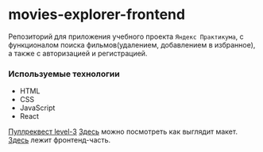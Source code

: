 # movies-explorer-frontend
Репозиторий для приложения учебного проекта `Яндекс Практикума`, с функционалом поиска фильмов(удалением, добавлением в избранное), а также с авторизацией и регистрацией.

### Используемые технологии

* HTML
* CSS
* JavaScript
* React
  
[Пуллреквест level-3](https://github.com/OksanaChernyak/movies-explorer-frontend/pull/2)
[Здесь](https://www.figma.com/file/viiAj1HV3AftwMjBZ1bMKN/Diploma-(Copy)?node-id=932%3A3806) можно посмотреть как выглядит макет.
[Здесь](https://oksanamovies.nomoredomains.sbs) лежит фронтенд-часть.